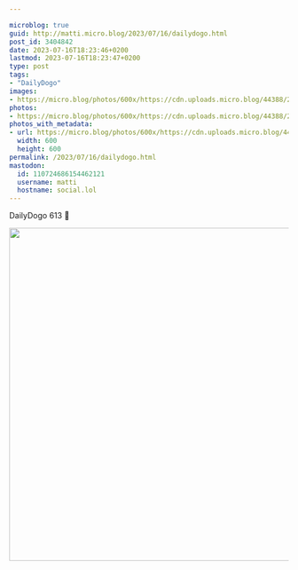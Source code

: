 ```yaml
---

microblog: true
guid: http://matti.micro.blog/2023/07/16/dailydogo.html
post_id: 3404842
date: 2023-07-16T18:23:46+0200
lastmod: 2023-07-16T18:23:47+0200
type: post
tags:
- "DailyDogo"
images:
- https://micro.blog/photos/600x/https://cdn.uploads.micro.blog/44388/2023/2ec73b26ccac41b9b59779cc9d23a0bb.jpg
photos:
- https://micro.blog/photos/600x/https://cdn.uploads.micro.blog/44388/2023/2ec73b26ccac41b9b59779cc9d23a0bb.jpg
photos_with_metadata:
- url: https://micro.blog/photos/600x/https://cdn.uploads.micro.blog/44388/2023/2ec73b26ccac41b9b59779cc9d23a0bb.jpg
  width: 600
  height: 600
permalink: /2023/07/16/dailydogo.html
mastodon:
  id: 110724686154462121
  username: matti
  hostname: social.lol
---
```

DailyDogo 613 🐶

<img src="/media/uploads/2023/2ec73b26ccac41b9b59779cc9d23a0bb.jpg" width="600" height="600" alt="" />

